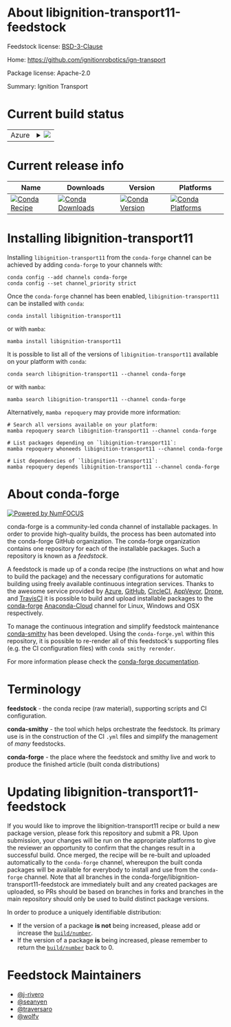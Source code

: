 About libignition-transport11-feedstock
=======================================

Feedstock license: [BSD-3-Clause](https://github.com/conda-forge/libignition-transport4-feedstock/blob/main/LICENSE.txt)

Home: https://github.com/ignitionrobotics/ign-transport

Package license: Apache-2.0

Summary: Ignition Transport

Current build status
====================


<table>
    
  <tr>
    <td>Azure</td>
    <td>
      <details>
        <summary>
          <a href="https://dev.azure.com/conda-forge/feedstock-builds/_build/latest?definitionId=8233&branchName=main">
            <img src="https://dev.azure.com/conda-forge/feedstock-builds/_apis/build/status/libignition-transport4-feedstock?branchName=main">
          </a>
        </summary>
        <table>
          <thead><tr><th>Variant</th><th>Status</th></tr></thead>
          <tbody><tr>
              <td>linux_64_libprotobuf3.21</td>
              <td>
                <a href="https://dev.azure.com/conda-forge/feedstock-builds/_build/latest?definitionId=8233&branchName=main">
                  <img src="https://dev.azure.com/conda-forge/feedstock-builds/_apis/build/status/libignition-transport4-feedstock?branchName=main&jobName=linux&configuration=linux%20linux_64_libprotobuf3.21" alt="variant">
                </a>
              </td>
            </tr><tr>
              <td>linux_64_libprotobuf4.23.2</td>
              <td>
                <a href="https://dev.azure.com/conda-forge/feedstock-builds/_build/latest?definitionId=8233&branchName=main">
                  <img src="https://dev.azure.com/conda-forge/feedstock-builds/_apis/build/status/libignition-transport4-feedstock?branchName=main&jobName=linux&configuration=linux%20linux_64_libprotobuf4.23.2" alt="variant">
                </a>
              </td>
            </tr><tr>
              <td>linux_aarch64_libprotobuf3.21</td>
              <td>
                <a href="https://dev.azure.com/conda-forge/feedstock-builds/_build/latest?definitionId=8233&branchName=main">
                  <img src="https://dev.azure.com/conda-forge/feedstock-builds/_apis/build/status/libignition-transport4-feedstock?branchName=main&jobName=linux&configuration=linux%20linux_aarch64_libprotobuf3.21" alt="variant">
                </a>
              </td>
            </tr><tr>
              <td>linux_aarch64_libprotobuf4.23.2</td>
              <td>
                <a href="https://dev.azure.com/conda-forge/feedstock-builds/_build/latest?definitionId=8233&branchName=main">
                  <img src="https://dev.azure.com/conda-forge/feedstock-builds/_apis/build/status/libignition-transport4-feedstock?branchName=main&jobName=linux&configuration=linux%20linux_aarch64_libprotobuf4.23.2" alt="variant">
                </a>
              </td>
            </tr><tr>
              <td>linux_ppc64le_libprotobuf3.21</td>
              <td>
                <a href="https://dev.azure.com/conda-forge/feedstock-builds/_build/latest?definitionId=8233&branchName=main">
                  <img src="https://dev.azure.com/conda-forge/feedstock-builds/_apis/build/status/libignition-transport4-feedstock?branchName=main&jobName=linux&configuration=linux%20linux_ppc64le_libprotobuf3.21" alt="variant">
                </a>
              </td>
            </tr><tr>
              <td>linux_ppc64le_libprotobuf4.23.2</td>
              <td>
                <a href="https://dev.azure.com/conda-forge/feedstock-builds/_build/latest?definitionId=8233&branchName=main">
                  <img src="https://dev.azure.com/conda-forge/feedstock-builds/_apis/build/status/libignition-transport4-feedstock?branchName=main&jobName=linux&configuration=linux%20linux_ppc64le_libprotobuf4.23.2" alt="variant">
                </a>
              </td>
            </tr><tr>
              <td>osx_64_libprotobuf3.21</td>
              <td>
                <a href="https://dev.azure.com/conda-forge/feedstock-builds/_build/latest?definitionId=8233&branchName=main">
                  <img src="https://dev.azure.com/conda-forge/feedstock-builds/_apis/build/status/libignition-transport4-feedstock?branchName=main&jobName=osx&configuration=osx%20osx_64_libprotobuf3.21" alt="variant">
                </a>
              </td>
            </tr><tr>
              <td>osx_64_libprotobuf4.23.2</td>
              <td>
                <a href="https://dev.azure.com/conda-forge/feedstock-builds/_build/latest?definitionId=8233&branchName=main">
                  <img src="https://dev.azure.com/conda-forge/feedstock-builds/_apis/build/status/libignition-transport4-feedstock?branchName=main&jobName=osx&configuration=osx%20osx_64_libprotobuf4.23.2" alt="variant">
                </a>
              </td>
            </tr><tr>
              <td>osx_arm64_libprotobuf3.21</td>
              <td>
                <a href="https://dev.azure.com/conda-forge/feedstock-builds/_build/latest?definitionId=8233&branchName=main">
                  <img src="https://dev.azure.com/conda-forge/feedstock-builds/_apis/build/status/libignition-transport4-feedstock?branchName=main&jobName=osx&configuration=osx%20osx_arm64_libprotobuf3.21" alt="variant">
                </a>
              </td>
            </tr><tr>
              <td>osx_arm64_libprotobuf4.23.2</td>
              <td>
                <a href="https://dev.azure.com/conda-forge/feedstock-builds/_build/latest?definitionId=8233&branchName=main">
                  <img src="https://dev.azure.com/conda-forge/feedstock-builds/_apis/build/status/libignition-transport4-feedstock?branchName=main&jobName=osx&configuration=osx%20osx_arm64_libprotobuf4.23.2" alt="variant">
                </a>
              </td>
            </tr><tr>
              <td>win_64_libprotobuf3.21</td>
              <td>
                <a href="https://dev.azure.com/conda-forge/feedstock-builds/_build/latest?definitionId=8233&branchName=main">
                  <img src="https://dev.azure.com/conda-forge/feedstock-builds/_apis/build/status/libignition-transport4-feedstock?branchName=main&jobName=win&configuration=win%20win_64_libprotobuf3.21" alt="variant">
                </a>
              </td>
            </tr><tr>
              <td>win_64_libprotobuf4.23.2</td>
              <td>
                <a href="https://dev.azure.com/conda-forge/feedstock-builds/_build/latest?definitionId=8233&branchName=main">
                  <img src="https://dev.azure.com/conda-forge/feedstock-builds/_apis/build/status/libignition-transport4-feedstock?branchName=main&jobName=win&configuration=win%20win_64_libprotobuf4.23.2" alt="variant">
                </a>
              </td>
            </tr>
          </tbody>
        </table>
      </details>
    </td>
  </tr>
</table>

Current release info
====================

| Name | Downloads | Version | Platforms |
| --- | --- | --- | --- |
| [![Conda Recipe](https://img.shields.io/badge/recipe-libignition--transport11-green.svg)](https://anaconda.org/conda-forge/libignition-transport11) | [![Conda Downloads](https://img.shields.io/conda/dn/conda-forge/libignition-transport11.svg)](https://anaconda.org/conda-forge/libignition-transport11) | [![Conda Version](https://img.shields.io/conda/vn/conda-forge/libignition-transport11.svg)](https://anaconda.org/conda-forge/libignition-transport11) | [![Conda Platforms](https://img.shields.io/conda/pn/conda-forge/libignition-transport11.svg)](https://anaconda.org/conda-forge/libignition-transport11) |

Installing libignition-transport11
==================================

Installing `libignition-transport11` from the `conda-forge` channel can be achieved by adding `conda-forge` to your channels with:

```
conda config --add channels conda-forge
conda config --set channel_priority strict
```

Once the `conda-forge` channel has been enabled, `libignition-transport11` can be installed with `conda`:

```
conda install libignition-transport11
```

or with `mamba`:

```
mamba install libignition-transport11
```

It is possible to list all of the versions of `libignition-transport11` available on your platform with `conda`:

```
conda search libignition-transport11 --channel conda-forge
```

or with `mamba`:

```
mamba search libignition-transport11 --channel conda-forge
```

Alternatively, `mamba repoquery` may provide more information:

```
# Search all versions available on your platform:
mamba repoquery search libignition-transport11 --channel conda-forge

# List packages depending on `libignition-transport11`:
mamba repoquery whoneeds libignition-transport11 --channel conda-forge

# List dependencies of `libignition-transport11`:
mamba repoquery depends libignition-transport11 --channel conda-forge
```


About conda-forge
=================

[![Powered by
NumFOCUS](https://img.shields.io/badge/powered%20by-NumFOCUS-orange.svg?style=flat&colorA=E1523D&colorB=007D8A)](https://numfocus.org)

conda-forge is a community-led conda channel of installable packages.
In order to provide high-quality builds, the process has been automated into the
conda-forge GitHub organization. The conda-forge organization contains one repository
for each of the installable packages. Such a repository is known as a *feedstock*.

A feedstock is made up of a conda recipe (the instructions on what and how to build
the package) and the necessary configurations for automatic building using freely
available continuous integration services. Thanks to the awesome service provided by
[Azure](https://azure.microsoft.com/en-us/services/devops/), [GitHub](https://github.com/),
[CircleCI](https://circleci.com/), [AppVeyor](https://www.appveyor.com/),
[Drone](https://cloud.drone.io/welcome), and [TravisCI](https://travis-ci.com/)
it is possible to build and upload installable packages to the
[conda-forge](https://anaconda.org/conda-forge) [Anaconda-Cloud](https://anaconda.org/)
channel for Linux, Windows and OSX respectively.

To manage the continuous integration and simplify feedstock maintenance
[conda-smithy](https://github.com/conda-forge/conda-smithy) has been developed.
Using the ``conda-forge.yml`` within this repository, it is possible to re-render all of
this feedstock's supporting files (e.g. the CI configuration files) with ``conda smithy rerender``.

For more information please check the [conda-forge documentation](https://conda-forge.org/docs/).

Terminology
===========

**feedstock** - the conda recipe (raw material), supporting scripts and CI configuration.

**conda-smithy** - the tool which helps orchestrate the feedstock.
                   Its primary use is in the construction of the CI ``.yml`` files
                   and simplify the management of *many* feedstocks.

**conda-forge** - the place where the feedstock and smithy live and work to
                  produce the finished article (built conda distributions)


Updating libignition-transport11-feedstock
==========================================

If you would like to improve the libignition-transport11 recipe or build a new
package version, please fork this repository and submit a PR. Upon submission,
your changes will be run on the appropriate platforms to give the reviewer an
opportunity to confirm that the changes result in a successful build. Once
merged, the recipe will be re-built and uploaded automatically to the
`conda-forge` channel, whereupon the built conda packages will be available for
everybody to install and use from the `conda-forge` channel.
Note that all branches in the conda-forge/libignition-transport11-feedstock are
immediately built and any created packages are uploaded, so PRs should be based
on branches in forks and branches in the main repository should only be used to
build distinct package versions.

In order to produce a uniquely identifiable distribution:
 * If the version of a package **is not** being increased, please add or increase
   the [``build/number``](https://docs.conda.io/projects/conda-build/en/latest/resources/define-metadata.html#build-number-and-string).
 * If the version of a package **is** being increased, please remember to return
   the [``build/number``](https://docs.conda.io/projects/conda-build/en/latest/resources/define-metadata.html#build-number-and-string)
   back to 0.

Feedstock Maintainers
=====================

* [@j-rivero](https://github.com/j-rivero/)
* [@seanyen](https://github.com/seanyen/)
* [@traversaro](https://github.com/traversaro/)
* [@wolfv](https://github.com/wolfv/)

